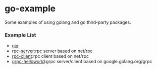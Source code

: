 # go-example

Some examples of using golang and go third-party packages.

### Example List

- [gin](/gin)
- [rpc-server](/rpc-server):rpc server based on net/rpc
- [rpc-client](/rpc-client):rpc client based on net/rpc
- [grpc-helloworld](/grpc-helloworld):grpc server/client based on google.golang.org/grpc